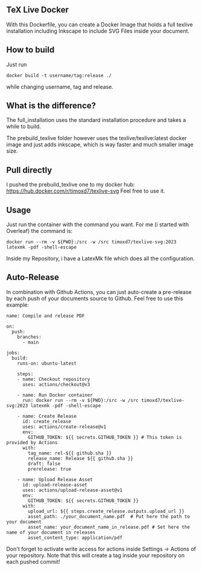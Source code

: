 ## TeX Live Docker

With this Dockerfile, you can create a Docker Image that holds a full texlive installation including Inkscape to include SVG Files inside your document.

## How to build

Just run

    docker build -t username/tag:release ./

while changing username, tag and release.

## What is the difference?

The full_installation uses the standard installation procedure and takes a while to build.

The prebuild_texlive folder however uses the texlive/texlive:latest docker image and just adds inkscape, which is way faster and much smaller image size.

## Pull directly

I pushed the prebuild_texlive one to my docker hub: https://hub.docker.com/r/timoxd7/texlive-svg
Feel free to use it.

## Usage

Just run the container with the command you want. For me (i started with Overleaf) the command is:

    docker run --rm -v ${PWD}:/src -w /src timoxd7/texlive-svg:2023 latexmk -pdf -shell-escape

Inside my Repository, i have a LatexMk file which does all the configuration.

## Auto-Release

In combination with Github Actions, you can just auto-create a pre-release by each push of your documents source to Github. Feel free to use this example:

```
name: Compile and release PDF

on: 
  push:
    branches:
      - main

jobs:
  build:
    runs-on: ubuntu-latest

    steps:
    - name: Checkout repository
      uses: actions/checkout@v3

    - name: Run Docker container
      run: docker run --rm -v ${PWD}:/src -w /src timoxd7/texlive-svg:2023 latexmk -pdf -shell-escape

    - name: Create Release
      id: create_release
      uses: actions/create-release@v1
      env:
        GITHUB_TOKEN: ${{ secrets.GITHUB_TOKEN }} # This token is provided by Actions
      with:
        tag_name: rel-${{ github.sha }}
        release_name: Release ${{ github.sha }}
        draft: false
        prerelease: true

    - name: Upload Release Asset
      id: upload-release-asset
      uses: actions/upload-release-asset@v1
      env:
        GITHUB_TOKEN: ${{ secrets.GITHUB_TOKEN }}
      with:
        upload_url: ${{ steps.create_release.outputs.upload_url }} 
        asset_path: ./your_document_name.pdf  # Put here the path to your document
        asset_name: your_document_name_in_release.pdf # Set here the name of your document in releases
        asset_content_type: application/pdf
```

Don't forget to activate write access for actions inside Settings -> Actions of your repository. Note that this will create a tag inside your repository on each pushed commit!
